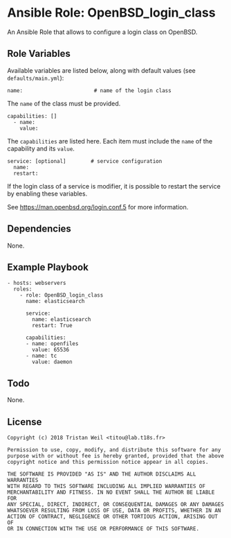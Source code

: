# Ansible Role: OpenBSD_login_class

An Ansible Role that allows to configure a login class on OpenBSD.

## Role Variables

Available variables are listed below, along with default values (see `defaults/main.yml`):

    name:                       # name of the login class
    
The `name` of the class must be provided.
          
    capabilities: []
      - name:
        value:

The `capabilities` are listed here.
Each item must include the `name` of the capability and its `value`.
    
    service: [optional]        # service configuration                    
      name:
      restart:
      
If the login class of a service is modifier, it is possible to restart the service by enabling these variables.

See https://man.openbsd.org/login.conf.5 for more information.

## Dependencies

None.

## Example Playbook

    - hosts: webservers
      roles:
        - role: OpenBSD_login_class
          name: elasticsearch

          service:
            name: elasticsearch
            restart: True
        
          capabilities:
          - name: openfiles
            value: 65536
          - name: tc
            value: daemon
            
## Todo

None.

## License

```
Copyright (c) 2018 Tristan Weil <titou@lab.t18s.fr>

Permission to use, copy, modify, and distribute this software for any
purpose with or without fee is hereby granted, provided that the above
copyright notice and this permission notice appear in all copies.

THE SOFTWARE IS PROVIDED "AS IS" AND THE AUTHOR DISCLAIMS ALL WARRANTIES
WITH REGARD TO THIS SOFTWARE INCLUDING ALL IMPLIED WARRANTIES OF
MERCHANTABILITY AND FITNESS. IN NO EVENT SHALL THE AUTHOR BE LIABLE FOR
ANY SPECIAL, DIRECT, INDIRECT, OR CONSEQUENTIAL DAMAGES OR ANY DAMAGES
WHATSOEVER RESULTING FROM LOSS OF USE, DATA OR PROFITS, WHETHER IN AN
ACTION OF CONTRACT, NEGLIGENCE OR OTHER TORTIOUS ACTION, ARISING OUT OF
OR IN CONNECTION WITH THE USE OR PERFORMANCE OF THIS SOFTWARE.
```
